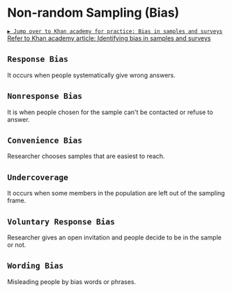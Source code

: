 # Non-random Sampling (Bias)

[`▶︎ Jump over to Khan academy for practice: Bias in samples and surveys`](https://www.khanacademy.org/math/ap-statistics/gathering-data-ap/modal/e/bias-sample-survey)
[Refer to Khan academy article: Identifying bias in samples and surveys](https://www.khanacademy.org/math/ap-statistics/gathering-data-ap/modal/a/identifying-bias-in-samples-and-surveys)


## `Response Bias`
It occurs when people systematically give wrong answers.

## `Nonresponse Bias`
It is when people chosen for the sample can't be contacted or refuse to answer. 

## `Convenience Bias`
Researcher chooses samples that are easiest to reach.

## `Undercoverage`
It occurs when some members in the population are left out of the sampling frame.

## `Voluntary Response Bias`
Researcher gives an open invitation and people decide to be in the sample or not.

## `Wording Bias`
Misleading people by bias words or phrases.
